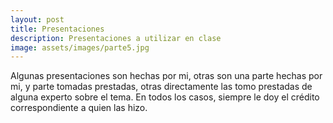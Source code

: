 ```yaml
---
layout: post
title: Presentaciones
description: Presentaciones a utilizar en clase
image: assets/images/parte5.jpg
---
```


Algunas presentaciones son hechas por mi, otras son una parte hechas
por mi, y parte tomadas prestadas, otras directamente las tomo
prestadas de alguna experto sobre el tema. En todos los casos, siempre
le doy el crédito correspondiente a quien las hizo.



